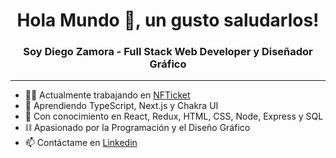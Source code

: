 <h1 align="center">Hola Mundo 👋, un gusto saludarlos!</h1>
<h3 align="center">Soy Diego Zamora - Full Stack Web Developer y Diseñador Gráfico</h3>

<hr/>

- 👨‍💻 Actualmente trabajando en <a href='https://github.com/martinsione/ticketek-web3'>NFTicket</a>
- 🌱 Aprendiendo TypeScript, Next.js y Chakra UI
- 💬 Con conocimiento en React, Redux, HTML, CSS, Node, Express y SQL
- ⛓  Apasionado por la Programación y el Diseño Gráfico
- 📫 Contáctame en <a href="https://www.linkedin.com/in/diegozestudio/" >Linkedin</a>

